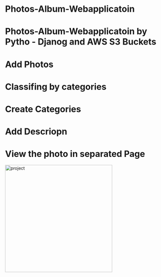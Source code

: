 # Photos-Album-Webapplicatoin
# Photos-Album-Webapplicatoin by Pytho - Djanog and AWS S3 Buckets
# Add Photos
# Classifing by categories
# Create Categories
# Add Descriopn
# View the photo in separated Page

<img src="https://drive.google.com/uc?export=view&id=1hekaciMPZ5KvrHIkGHwRLjTlBy4JQxkV" width="350" alt="project">
